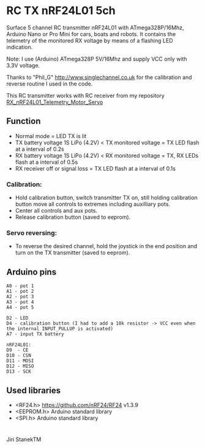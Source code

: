 # RC TX nRF24L01 5ch
Surface 5 channel RC transmitter nRF24L01 with ATmega328P/16Mhz, Arduino Nano or Pro Mini for cars, boats and robots.
It contains the telemetry of the monitored RX voltage by means of a flashing LED indication.

Note: I use (Arduino) ATmega328P 5V/16Mhz and supply VCC only with 3.3V voltage.

Thanks to "Phil_G" http://www.singlechannel.co.uk for the calibration and reverse routine I used in the code.

This RC transmitter works with RC receiver from my repository [RX_nRF24L01_Telemetry_Motor_Servo](https://github.com/stanekTM/RX_nRF24L01_Telemetry_Motor_Servo)

## Function
* Normal mode = LED TX is lit
* TX battery voltage 1S LiPo (4.2V) < TX monitored voltage = TX LED flash at a interval of 0.2s
* RX battery voltage 1S LiPo (4.2V) < RX monitored voltage = TX, RX LEDs flash at a interval of 0.5s
* RX receiver off or signal loss = TX LED flash at a interval of 0.1s
### Calibration:
* Hold calibration button, switch transmitter TX on, still holding calibration button move all controls to extremes including auxilliary pots.
* Center all controls and aux pots.
* Release calibration button (saved to eeprom).
### Servo reversing:
* To reverse the desired channel, hold the joystick in the end position and turn on the TX transmitter (saved to eeprom).

## Arduino pins
```
A0 - pot 1
A1 - pot 2
A2 - pot 3
A3 - pot 4
A4 - pot 5

D2 - LED
D4 - calibration button (I had to add a 10k resistor -> VCC even when the internal INPUT_PULLUP is activated)
A7 - input TX battery

nRF24L01:
D9  - CE
D10 - CSN
D11 - MOSI
D12 - MISO
D13 - SCK
```

## Used libraries
* <RF24.h>   https://github.com/nRF24/RF24 v1.3.9
* <EEPROM.h> Arduino standard library
* <SPI.h>    Arduino standard library
#
Jiri StanekTM
